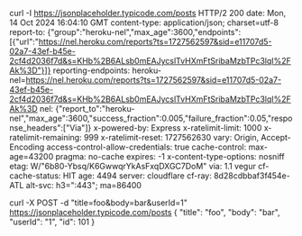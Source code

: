 curl -I https://jsonplaceholder.typicode.com/posts
HTTP/2 200 
date: Mon, 14 Oct 2024 16:04:10 GMT
content-type: application/json; charset=utf-8
report-to: {"group":"heroku-nel","max_age":3600,"endpoints":[{"url":"https://nel.heroku.com/reports?ts=1727562597&sid=e11707d5-02a7-43ef-b45e-2cf4d2036f7d&s=KHb%2B6ALsb0mEAJycslTvHXmFtSribaMzbTPc3lqI%2FAk%3D"}]}
reporting-endpoints: heroku-nel=https://nel.heroku.com/reports?ts=1727562597&sid=e11707d5-02a7-43ef-b45e-2cf4d2036f7d&s=KHb%2B6ALsb0mEAJycslTvHXmFtSribaMzbTPc3lqI%2FAk%3D
nel: {"report_to":"heroku-nel","max_age":3600,"success_fraction":0.005,"failure_fraction":0.05,"response_headers":["Via"]}
x-powered-by: Express
x-ratelimit-limit: 1000
x-ratelimit-remaining: 999
x-ratelimit-reset: 1727562630
vary: Origin, Accept-Encoding
access-control-allow-credentials: true
cache-control: max-age=43200
pragma: no-cache
expires: -1
x-content-type-options: nosniff
etag: W/"6b80-Ybsq/K6GwwqrYkAsFxqDXGC7DoM"
via: 1.1 vegur
cf-cache-status: HIT
age: 4494
server: cloudflare
cf-ray: 8d28cdbbaf3f454e-ATL
alt-svc: h3=":443"; ma=86400

curl -X POST -d "title=foo&body=bar&userId=1" https://jsonplaceholder.typicode.com/posts
{
  "title": "foo",
  "body": "bar",
  "userId": "1",
  "id": 101
}
